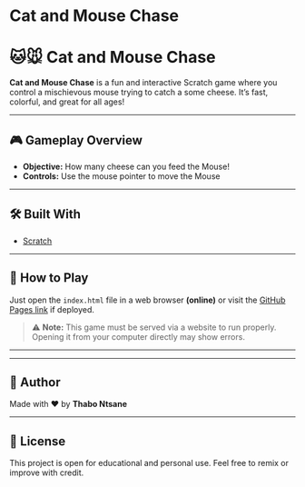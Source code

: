 # Cat and Mouse Chase

# 🐱🐭 Cat and Mouse Chase

**Cat and Mouse Chase** is a fun and interactive Scratch game where you control a mischievous mouse trying to catch a some cheese. It’s fast, colorful, and great for all ages!

 

---

## 🎮 Gameplay Overview

- **Objective:** How many cheese can you feed the Mouse!
- **Controls:** Use the mouse pointer to move the Mouse
 

---

## 🛠️ Built With

- [Scratch](https://scratch.mit.edu/)
 

---
 
## 🚀 How to Play

Just open the `index.html` file in a web browser **(online)** or visit the [GitHub Pages link](#) if deployed.

> ⚠️ **Note:** This game must be served via a website to run properly. Opening it from your computer directly may show errors.

---

 


---

## 👤 Author

Made with ❤️ by **Thabo Ntsane**

---

## 📜 License

This project is open for educational and personal use. Feel free to remix or improve with credit.



